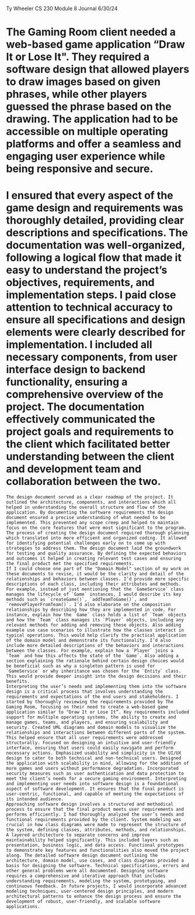 Ty Wheeler
CS 230
Module 8 Journal
6/30/24

#	The Gaming Room client needed a web-based game application “Draw It or Lose It". They required a software design that allowed players to draw images based on given phrases, while other players guessed the phrase based on the drawing. The application had to be accessible on multiple operating platforms and offer a seamless and engaging user experience while being responsive and secure. 
#	I ensured that every aspect of the game design and requirements was thoroughly detailed, providing clear descriptions and specifications. The documentation was well-organized, following a logical flow that made it easy to understand the project’s objectives, requirements, and implementation steps. I paid close attention to technical accuracy to ensure all specifications and design elements were clearly described for implementation. I included all necessary components, from user interface design to backend functionality, ensuring a comprehensive overview of the project. The documentation effectively communicated the project goals and requirements to the client which facilitated better understanding between the client and development team and collaboration between the two.
	The design document served as a clear roadmap of the project. It outlined the architecture, components, and interactions which all helped in understanding the overall structure and flow of the application. By documenting the software requirements the design document ensured a precise understanding of what needed to be implemented. This prevented any scope creep and helped to maintain focus on the core features that were most significant to the program. The process of creating the design document required thorough planning which translated into more efficient and organized coding. It allowed for identifying potential challenges early on to come up with strategies to address them. The design document laid the groundwork for testing and quality assurance. By defining the expected behaviors and outcomes it helped in creating relevant test cases and ensuring the final product met the specified requirements.
	If I could choose one part of the "Domain Model" section of my work on these documents to revise, it would be the clarity and detail of the relationships and behaviors between classes. I’d provide more specific descriptions of each class, including their attributes and methods. For example, instead of just mentioning that the `GameService` class manages the lifecycle of `Game` instances, I would describe its key methods such as `createGame()`, `addTeamToGame()`, and `removePlayerFromTeam()`. I’d also elaborate on the composition relationships by describing how they are implemented in code. For instance, explain how the `Game` class holds a list of `Team` objects and how the `Team` class manages its `Player` objects, including any relevant methods for adding and removing these objects. Also adding example use case scenarios to illustrate how the classes interact in typical operations. This would help clarify the practical application of the domain model and demonstrate its functionality. I’d also include more detailed descriptions of the behaviors and interactions between the classes. For example, explain how a `Player` joins a `Team` and how this affects the state of the `Game`. Also adding a section explaining the rationale behind certain design choices would be beneficial such as why a singleton pattern is used for `GameService` or why inheritance was chosen for the `Entity` class. This would provide deeper insight into the design decisions and their benefits.
	Interpreting the user’s needs and implementing them into the software design is a critical process that involves understanding the requirements and expectations of the end users and stakeholders. I started by thoroughly reviewing the requirements provided by The Gaming Room, focusing on their need to create a web-based game application similar to "Draw It or Lose It”. Key requirements included support for multiple operating systems, the ability to create and manage games, teams, and players, and ensuring scalability and security. Created UML diagrams and domain models to visualize the relationships and interactions between different parts of the system. This helped ensure that all user requirements were addressed structurally. Focused on designing an intuitive and user-friendly interface, ensuring that users could easily navigate and perform necessary actions. Emphasized usability and simplicity in the UI/UX design to cater to both technical and non-technical users. Designed the application with scalability in mind, allowing for the addition of more games and users without performance degradation. Incorporated security measures such as user authentication and data protection to meet the client’s needs for a secure gaming environment. Interpreting and implementing user needs into software design is a foundational aspect of software development. It ensures that the final product is user-centric, functional, and capable of meeting the expectations of its intended audience.
	Approaching software design involves a structured and methodical process to ensure that the final product meets user requirements and performs efficiently. I had thoroughly analyzed the user’s needs and functional requirements provided by the client. System modeling was crucial in how class diagrams were made to represent the structure of the system, defining classes, attributes, methods, and relationships. A layered architecture to separate concerns and improve maintainability helped significantly. This included layers such as presentation, business logic, and data access. Functional prototypes to demonstrate key features and functionalities also moved the project along. The detailed software design document outlining the architecture, domain model, use cases, and class diagrams provided a basis for designing the software. Technical specifications, errors and other general problems were all documented. Designing software requires a comprehensive and iterative approach that includes understanding requirements, modeling the system, prototyping, and continuous feedback. In future projects, I would incorporate advanced modeling techniques, user-centered design principles, and modern architectural patterns to enhance the design process and ensure the development of robust, user-friendly, and scalable software applications.
